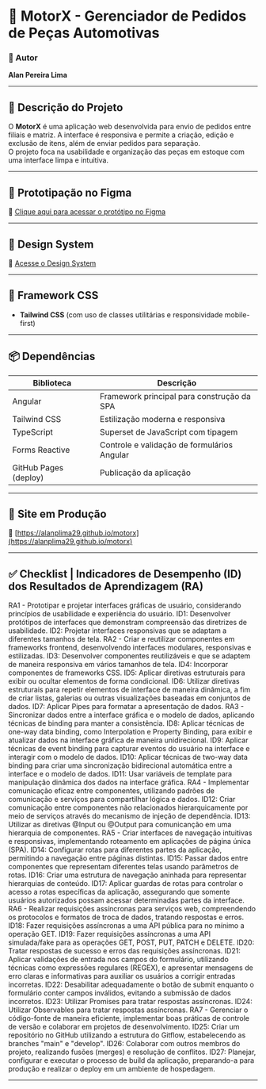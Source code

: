 # 🚗 MotorX - Gerenciador de Pedidos de Peças Automotivas

### 📌 Autor  
**Alan Pereira Lima**

---

## 📖 Descrição do Projeto

O **MotorX** é uma aplicação web desenvolvida para envio de pedidos entre filiais e matriz. A interface é responsiva e permite a criação, edição e exclusão de itens, além de enviar pedidos para separação.  
O projeto foca na usabilidade e organização das peças em estoque com uma interface limpa e intuitiva.

---

## 🎨 Prototipação no Figma  
🔗 [Clique aqui para acessar o protótipo no Figma](https://www.figma.com/design/n2hKsedak1bl3Temw46f89/motorx?node-id=3-4&t=w1P1HOk4etAypqLk-0)

---

## 💠 Design System  
🔗 [Acesse o Design System](https://www.figma.com/design/n2hKsedak1bl3Temw46f89/motorx?node-id=3-4&t=w1P1HOk4etAypqLk-0)

---

## 🎯 Framework CSS  
- **Tailwind CSS** (com uso de classes utilitárias e responsividade mobile-first)

---

## 📦 Dependências  

| Biblioteca             | Descrição                                    |
|------------------------|-----------------------------------------------|
| Angular                | Framework principal para construção da SPA   |
| Tailwind CSS           | Estilização moderna e responsiva             |
| TypeScript             | Superset de JavaScript com tipagem           |
| Forms Reactive         | Controle e validação de formulários Angular  |
| GitHub Pages (deploy)  | Publicação da aplicação                      |

---

## 🚀 Site em Produção  
🔗 [https://alanplima29.github.io/motorx](https://alanplima29.github.io/motorx)

---

## ✅  Checklist | Indicadores de Desempenho (ID) dos Resultados de Aprendizagem (RA)

RA1 - Prototipar e projetar interfaces gráficas de usuário, considerando princípios de usabilidade e experiência do usuário.
ID1: Desenvolver protótipos de interfaces que demonstram compreensão das diretrizes de usabilidade.
ID2: Projetar interfaces responsivas que se adaptam a diferentes tamanhos de tela.
RA2 - Criar e reutilizar componentes em frameworks frontend, desenvolvendo interfaces modulares, responsivas e estilizadas.
ID3: Desenvolver componentes reutilizáveis e que se adaptem de maneira responsiva em vários tamanhos de tela.
ID4: Incorporar componentes de frameworks CSS.
ID5: Aplicar diretivas estruturais para exibir ou ocultar elementos de forma condicional.
ID6: Utilizar diretivas estruturais para repetir elementos de interface de maneira dinâmica, a fim de criar listas, galerias ou outras visualizações baseadas em conjuntos de dados.
ID7: Aplicar Pipes para formatar a apresentação de dados.
RA3 - Sincronizar dados entre a interface gráfica e o modelo de dados, aplicando técnicas de binding para manter a consistência.
ID8: Aplicar técnicas de one-way data binding, como Interpolation e Property Binding, para exibir e atualizar dados na interface gráfica de maneira unidirecional.
ID9: Aplicar técnicas de event binding para capturar eventos do usuário na interface e interagir com o modelo de dados.
ID10: Aplicar técnicas de two-way data binding para criar uma sincronização bidirecional automática entre a interface e o modelo de dados.
ID11: Usar variáveis de template para manipulação dinâmica dos dados na interface gráfica.
RA4 - Implementar comunicação eficaz entre componentes, utilizando padrões de comunicação e serviços para compartilhar lógica e dados.
ID12: Criar comunicação entre componentes não relacionados hierarquicamente por meio de serviços através do mecanismo de injeção de dependência.
ID13: Utilizar as diretivas @Input ou @Output para comunicanção em uma hierarquia de componentes.
RA5 - Criar interfaces de navegação intuitivas e responsivas, implementando roteamento em aplicações de página única (SPA).
ID14: Configurar rotas para diferentes partes da aplicação, permitindo a navegação entre páginas distintas.
ID15: Passar dados entre componentes que representam diferentes telas usando parâmetros de rotas.
ID16: Criar uma estrutura de navegação aninhada para representar hierarquias de conteúdo.
ID17: Aplicar guardas de rotas para controlar o acesso a rotas específicas da aplicação, assegurando que somente usuários autorizados possam acessar determinadas partes da interface.
RA6 - Realizar requisições assíncronas para serviços web, compreendendo os protocolos e formatos de troca de dados, tratando respostas e erros.
ID18: Fazer requisições assíncronas a uma API pública para no mínimo a operação GET.
ID19: Fazer requisições assíncronas a uma API simulada/fake para as operações GET, POST, PUT, PATCH e DELETE.
ID20: Tratar respostas de sucesso e erros das requisições assíncronas.
ID21: Aplicar validações de entrada nos campos do formulário, utilizando técnicas como expressões regulares (REGEX), e apresentar mensagens de erro claras e informativas para auxiliar os usuários a corrigir entradas incorretas.
ID22: Desabilitar adequadamente o botão de submit enquanto o formulário conter campos inválidos, evitando a submissão de dados incorretos.
ID23: Utilizar Promises para tratar respostas assíncronas.
ID24: Utilizar Observables para tratar respostas assíncronas.
RA7 - Gerenciar o código-fonte de maneira eficiente, implementar boas práticas de controle de versão e colaborar em projetos de desenvolvimento.
ID25: Criar um repositório no GitHub utilizando a estrutura do Gitflow, estabelecendo as branches "main" e "develop".
ID26: Colaborar com outros membros do projeto, realizando fusões (merges) e resolução de conflitos.
ID27: Planejar, configurar e executar o processo de build da aplicação, preparando-a para produção e realizar o deploy em um ambiente de hospedagem.

---


